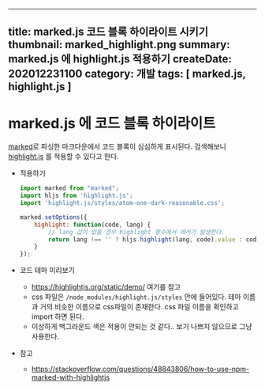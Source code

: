 -----
title: marked.js 코드 블록 하이라이트 시키기
thumbnail: marked_highlight.png
summary: marked.js 에 highlight.js 적용하기
createDate: 202012231100
category: 개발
tags: [ marked.js, highlight.js ]
-----

# marked.js 에 코드 블록 하이라이트

[marked](https://marked.js.org/)로 파싱한 마크다운에서 코드 블록이 심심하게 표시된다. 검색해보니 [highlight.js](https://highlightjs.org/) 를 적용할 수 있다고 한다.

* 적용하기

    ``` javascript
    import marked from "marked";
    import hljs from 'highlight.js';
    import 'highlight.js/styles/atom-one-dark-reasonable.css';

    marked.setOptions({
        highlight: function(code, lang) {
            // lang 값이 없을 경우 highlight 함수에서 에러가 발생한다.
            return lang !== '' ? hljs.highlight(lang, code).value : code;
        }
    });
    ```

* 코드 테마 미리보기
    * https://highlightjs.org/static/demo/ 여기를 참고
    * css 파일은 `/node_modules/highlight.js/styles` 안에 들어있다. 테마 이름과 거의 비슷한 이름으로 css파일이 존재한다. css 파일 이름을 확인하고 import 하면 된다.
    * 이상하게 백그라운드 색은 적용이 안되는 것 같다.. 보기 나쁘지 않으므로 그냥 사용한다.

* 참고
    * https://stackoverflow.com/questions/48843806/how-to-use-npm-marked-with-highlightjs